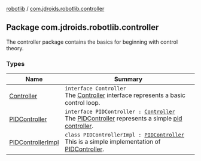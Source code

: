 [robotlib](../index.md) / [com.jdroids.robotlib.controller](./index.md)

## Package com.jdroids.robotlib.controller

The controller package contains the basics for beginning with control theory.

### Types

| Name | Summary |
|---|---|
| [Controller](-controller/index.md) | `interface Controller`<br>The [Controller](-controller/index.md) interface represents a basic control loop. |
| [PIDController](-p-i-d-controller/index.md) | `interface PIDController : `[`Controller`](-controller/index.md)<br>The [PIDController](-p-i-d-controller/index.md) represents a simple [pid controller](https://en.wikipedia.org/wiki/PID_controller). |
| [PIDControllerImpl](-p-i-d-controller-impl/index.md) | `class PIDControllerImpl : `[`PIDController`](-p-i-d-controller/index.md)<br>This is a simple implementation of [PIDController](-p-i-d-controller/index.md). |
